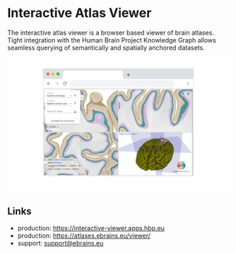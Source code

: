 # Interactive Atlas Viewer

The interactive atlas viewer is a browser based viewer of brain atlases. Tight integration with the Human Brain Project Knowledge Graph allows seamless querying of semantically and spatially anchored datasets. 

![](images/desktop_bigbrain_cortical.png)

## Links

- production: <https://interactive-viewer.apps.hbp.eu>
- production: <https://atlases.ebrains.eu/viewer/>
- support: [support@ebrains.eu](mailto:support@ebrains.eu?subject=[interactive%20atlas%20viewer]%20queries)
